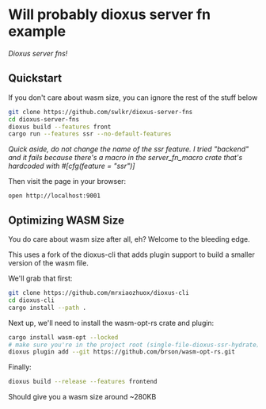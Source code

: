 # Will probably dioxus server fn example

_Dioxus server fns!_

## Quickstart

If you don't care about wasm size, you can ignore the rest of the stuff below

```sh
git clone https://github.com/swlkr/dioxus-server-fns
cd dioxus-server-fns
dioxus build --features front
cargo run --features ssr --no-default-features
```

*Quick aside, do not change the name of the ssr feature. I tried "backend" and it fails because there's a macro in the server_fn_macro crate that's hardcoded with #[cfg(feature = "ssr")]*

Then visit the page in your browser:

```
open http://localhost:9001
```

## Optimizing WASM Size

You do care about wasm size after all, eh? Welcome to the bleeding edge.

This uses a fork of the dioxus-cli that adds plugin support to build a smaller version of the wasm file.

We'll grab that first:

```sh
git clone https://github.com/mrxiaozhuox/dioxus-cli
cd dioxus-cli
cargo install --path .
```

Next up, we'll need to install the wasm-opt-rs crate and plugin:

```sh
cargo install wasm-opt --locked
# make sure you're in the project root (single-file-dioxus-ssr-hydrate)
dioxus plugin add --git https://github.com/brson/wasm-opt-rs.git
```

Finally:

```sh
dioxus build --release --features frontend
```

Should give you a wasm size around ~280KB
